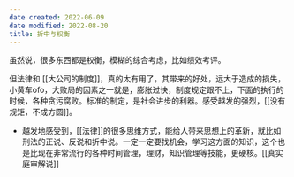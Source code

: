 ```yaml
---
date created: 2022-06-09
date modified: 2022-08-20
title: 折中与权衡
---
```


虽然说，很多东西都是权衡，模糊的综合考虑，比如绩效考评。

但法律和 [[大公司的制度]]，真的太有用了，其带来的好处，远大于造成的损失，小黄车ofo，大败局的因素之一就是，膨胀过快，制度规定跟不上，下面的执行的时候，各种贪污腐败。标准的制定，是社会进步的利器。感受越发的强烈，[[没有规矩，不成方圆]]。

- 越发地感受到，[[法律]]的很多思维方式，能给人带来思想上的革新，就比如刑法的正说、反说和折中说。一定一定要找机会，学习这方面的知识，这个也是比现在非常流行的各种时间管理，理财，知识管理等技能，更硬核。[[真实庭审解说]]
